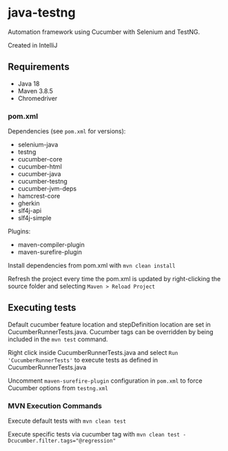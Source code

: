 # java-testng

Automation framework using Cucumber with Selenium and TestNG.

Created in IntelliJ

## Requirements

- Java 18
- Maven 3.8.5
- Chromedriver

### pom.xml

Dependencies (see `pom.xml` for versions):
- selenium-java
- testng
- cucumber-core
- cucumber-html
- cucumber-java
- cucumber-testng
- cucumber-jvm-deps
- hamcrest-core
- gherkin
- slf4j-api
- slf4j-simple

Plugins:
- maven-compiler-plugin
- maven-surefire-plugin

Install dependencies from pom.xml with `mvn clean install`

Refresh the project every time the pom.xml is updated by right-clicking the source folder and selecting `Maven > Reload Project`

## Executing tests

Default cucumber feature location and stepDefinition location are set in CucumberRunnerTests.java.
Cucumber tags can be overridden by being included in the `mvn test` command.

Right click inside CucumberRunnerTests.java and select `Run 'CucumberRunnerTests'` to execute tests as defined in CucumberRunnerTests.java

Uncomment `maven-surefire-plugin` configuration in `pom.xml` to force Cucumber options from `testng.xml`

### MVN Execution Commands

Execute default tests with `mvn clean test`

Execute specific tests via cucumber tag with `mvn clean test -Dcucumber.filter.tags="@regression"`

